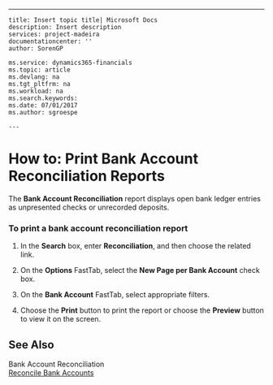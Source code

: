---
    title: Insert topic title| Microsoft Docs
    description: Insert description
    services: project-madeira
    documentationcenter: ''
    author: SorenGP

    ms.service: dynamics365-financials
    ms.topic: article
    ms.devlang: na
    ms.tgt_pltfrm: na
    ms.workload: na
    ms.search.keywords:
    ms.date: 07/01/2017
    ms.author: sgroespe

    ---
# How to: Print Bank Account Reconciliation Reports
The **Bank Account Reconciliation** report displays open bank ledger entries as unpresented checks or unrecorded deposits.  
  
### To print a bank account reconciliation report  
  
1.  In the **Search** box, enter **Reconciliation**, and then choose the related link.  
  
2.  On the **Options** FastTab, select the **New Page per Bank Account** check box.  
  
3.  On the **Bank Account** FastTab, select appropriate filters.  
  
4.  Choose the **Print** button to print the report or choose the **Preview** button to view it on the screen.  
  
## See Also  
 Bank Account Reconciliation   
 [Reconcile Bank Accounts](../FullExperience/reconcile-bank-accounts.md)